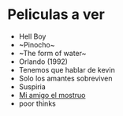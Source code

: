 # Peliculas a ver

* Hell Boy
* ~Pinocho~
* ~The form of water~
* Orlando (1992)
* Tenemos que hablar de kevin
* Solo los amantes sobreviven
* Suspiria
* [Mi amigo el mostruo](https://www.cuevana2espanol.net/movies/mi-mascota-es-un-monstruo)
* poor thinks 
